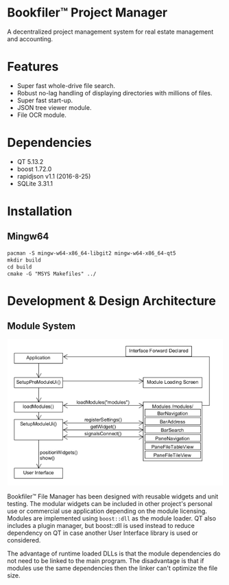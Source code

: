# Bookfiler™ Project Manager
A decentralized project management system for real estate management and accounting.

# Features
* Super fast whole-drive file search.
* Robust no-lag handling of displaying directories with millions of files.
* Super fast start-up.
* JSON tree viewer module.
* File OCR module.

# Dependencies
* QT 5.13.2
* boost 1.72.0
* rapidjson v1.1 (2016-8-25)
* SQLite 3.31.1

# Installation

## Mingw64

```shell
pacman -S mingw-w64-x86_64-libgit2 mingw-w64-x86_64-qt5
mkdir build
cd build
cmake -G "MSYS Makefiles" ../
```

# Development & Design Architecture

## Module System
![Module System](https://github.com/bradosia/BookFiler-File-Manager/blob/master/UML/module_system_D20200324.png)

Bookfiler™ File Manager has been designed with reusable widgets and unit testing. The modular widgets can be included in other project's personal use or commercial use application depending on the module licensing. Modules are implemented using `boost::dll` as the module loader. QT also includes a plugin manager, but boost::dll is used instead to reduce dependency on QT in case another User Interface library is used or considered.

The advantage of runtime loaded DLLs is that the module dependencies do not need to be linked to the main program. The disadvantage is that if modules use the same dependencies then the linker can't optimize the file size.
